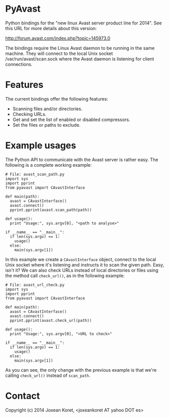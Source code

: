 PyAvast
=======

Python bindings for the "new linux Avast server product line for 2014".
See this URL for more details about this version:

   http://forum.avast.com/index.php?topic=145973.0

The bindings require the Linux Avast daemon to be running in the same
machine. They will connect to the local Unix socket /var/run/avast/scan.sock
where the Avast daemon is listening for client connections.

Features
========

The current bindings offer the following features:

 * Scanning files and/or directories.
 * Checking URLs.
 * Get and set the list of enabled or disabled compressors.
 * Set the files or paths to exclude.

Example usages
==============

The Python API to communicate with the Avast server is rather easy. The
following is a complete working example:

```
# File: avast_scan_path.py
import sys
import pprint
from pyavast import CAvastInterface

def main(path):
  avast = CAvastInterface()
  avast.connect()
  pprint.pprint(avast.scan_path(path))

def usage():
  print "Usage:", sys.argv[0], "<path to analyse>"
  
if __name__ == "__main__":
  if len(sys.argv) == 1:
    usage()
  else:
    main(sys.argv[1])

```

In this example we create a ```CAvastInterface``` object, connect to the local
Unix socket where it's listening and instructs it to scan the given path.
Easy, isn't it? We can also check URLs instead of local directories or 
files using the method call ```check_url()```, as in the following example:

```
# File: avast_url_check.py
import sys
import pprint
from pyavast import CAvastInterface

def main(path):
  avast = CAvastInterface()
  avast.connect()
  pprint.pprint(avast.check_url(path))

def usage():
  print "Usage:", sys.argv[0], "<URL to check>"
  
if __name__ == "__main__":
  if len(sys.argv) == 1:
    usage()
  else:
    main(sys.argv[1])
```

As you can see, the only change with the previous example is that we're
calling ```check_url()``` instead of ```scan_path```.

Contact
=======

Copyright (c) 2014 Joxean Koret, &lt;joxeankoret AT yahoo DOT es&gt;
